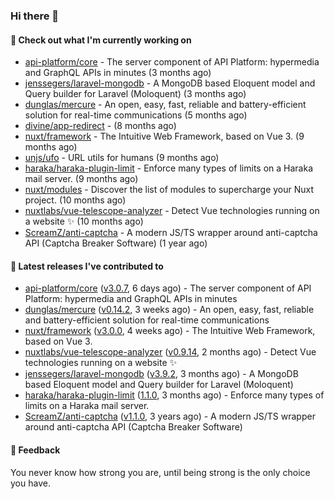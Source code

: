 ### Hi there 👋

#### 👷 Check out what I'm currently working on

- [api-platform/core](https://github.com/api-platform/core) - The server component of API Platform: hypermedia and GraphQL APIs in minutes (3 months ago)
- [jenssegers/laravel-mongodb](https://github.com/jenssegers/laravel-mongodb) - A MongoDB based Eloquent model and Query builder for Laravel (Moloquent) (3 months ago)
- [dunglas/mercure](https://github.com/dunglas/mercure) - An open, easy, fast, reliable and battery-efficient solution for real-time communications (5 months ago)
- [divine/app-redirect](https://github.com/divine/app-redirect) -  (8 months ago)
- [nuxt/framework](https://github.com/nuxt/framework) - The Intuitive Web Framework, based on Vue 3. (9 months ago)
- [unjs/ufo](https://github.com/unjs/ufo) - URL utils for humans (9 months ago)
- [haraka/haraka-plugin-limit](https://github.com/haraka/haraka-plugin-limit) - Enforce many types of limits on a Haraka mail server. (9 months ago)
- [nuxt/modules](https://github.com/nuxt/modules) - Discover the list of modules to supercharge your Nuxt project. (10 months ago)
- [nuxtlabs/vue-telescope-analyzer](https://github.com/nuxtlabs/vue-telescope-analyzer) - Detect Vue technologies running on a website ✨ (10 months ago)
- [ScreamZ/anti-captcha](https://github.com/ScreamZ/anti-captcha) - A modern JS/TS wrapper around anti-captcha API (Captcha Breaker Software) (1 year ago)

#### 🔭 Latest releases I've contributed to

- [api-platform/core](https://github.com/api-platform/core) ([v3.0.7](https://github.com/api-platform/core/releases/tag/v3.0.7), 6 days ago) - The server component of API Platform: hypermedia and GraphQL APIs in minutes
- [dunglas/mercure](https://github.com/dunglas/mercure) ([v0.14.2](https://github.com/dunglas/mercure/releases/tag/v0.14.2), 3 weeks ago) - An open, easy, fast, reliable and battery-efficient solution for real-time communications
- [nuxt/framework](https://github.com/nuxt/framework) ([v3.0.0](https://github.com/nuxt/framework/releases/tag/v3.0.0), 4 weeks ago) - The Intuitive Web Framework, based on Vue 3.
- [nuxtlabs/vue-telescope-analyzer](https://github.com/nuxtlabs/vue-telescope-analyzer) ([v0.9.14](https://github.com/nuxtlabs/vue-telescope-analyzer/releases/tag/v0.9.14), 2 months ago) - Detect Vue technologies running on a website ✨
- [jenssegers/laravel-mongodb](https://github.com/jenssegers/laravel-mongodb) ([v3.9.2](https://github.com/jenssegers/laravel-mongodb/releases/tag/v3.9.2), 3 months ago) - A MongoDB based Eloquent model and Query builder for Laravel (Moloquent)
- [haraka/haraka-plugin-limit](https://github.com/haraka/haraka-plugin-limit) ([1.1.0](https://github.com/haraka/haraka-plugin-limit/releases/tag/1.1.0), 3 months ago) - Enforce many types of limits on a Haraka mail server.
- [ScreamZ/anti-captcha](https://github.com/ScreamZ/anti-captcha) ([v1.1.0](https://github.com/ScreamZ/anti-captcha/releases/tag/v1.1.0), 3 years ago) - A modern JS/TS wrapper around anti-captcha API (Captcha Breaker Software)

#### 💬 Feedback
You never know how strong you are, until being strong is the only choice you have.